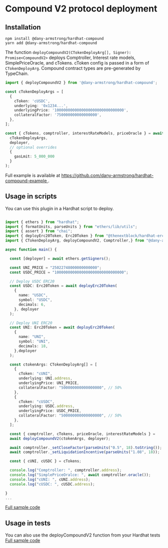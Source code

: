 # Compound V2 protocol deployment

## Installation

```
npm install @dany-armstrong/hardhat-compound
yarn add @dany-armstrong/hardhat-compound
```

The function `deployCompoundV2(CTokenDeployArg[], Signer): Promise<CompoundV2>`
deploys Comptroller, Interest rate models, SimplePriceOracle, and cTokens. cToken config is passed
in a form of `CTokenDeployArg`. Compound contract types are pre-generated by TypeChain.

```typescript
import { deployCompoundV2 } from '@dany-armstrong/hardhat-compound';

const cTokenDeployArgs = [
  {
    cToken: 'cUSDC',
    underlying: '0x1234...',
    underlyingPrice: '1000000000000000000000000000000',
    collateralFactor: '750000000000000000',
  },
];

const { cTokens, comptroller, interestRateModels, priceOracle } = await deployCompoundV2(
  cTokenDeployArgs,
  deployer,
  // optional overrides
  {
    gasLmit: 5_000_000
  }
);
```

Full example is available at [https://github.com/dany-armstrong/hardhat-compound-example
](https://github.com/dany-armstrong/hardhat-compound-example).

## Usage in scripts

You can use this plugin in a Hardhat script to deploy.

```typescript

import { ethers } from "hardhat";
import { formatUnits, parseUnits } from "ethers/lib/utils";
import { assert } from "chai";
import { deployErc20Token, Erc20Token } from "@thenextblock/hardhat-erc20";
import { CTokenDeployArg, deployCompoundV2, Comptroller,} from "@dany-armstrong/hardhat-compound";

async function main() {

  const [deployer] = await ethers.getSigners();

  const UNI_PRICE = "25022748000000000000";
  const USDC_PRICE = "1000000000000000000000000000000";

  // Deploy USDC ERC20
  const USDC: Erc20Token = await deployErc20Token(
    {
      name: "USDC",
      symbol: "USDC",
      decimals: 6,
    }, deployer
  );

  // Deploy UNI ERC20
  const UNI: Erc20Token = await deployErc20Token(
    {
      name: "UNI",
      symbol: "UNI",
      decimals: 18,
    },deployer
  );

  const ctokenArgs: CTokenDeployArg[] = [
    {
      cToken: "cUNI",
      underlying: UNI.address,
      underlyingPrice: UNI_PRICE,
      collateralFactor: "500000000000000000", // 50%
    },
    {
      cToken: "cUSDC",
      underlying: USDC.address,
      underlyingPrice: USDC_PRICE,
      collateralFactor: "500000000000000000", // 50%
    },
  ];

  const { comptroller, cTokens, priceOracle, interestRateModels } =
  await deployCompoundV2(ctokenArgs, deployer);

  await comptroller._setCloseFactor(parseUnits("0.5", 18).toString());
  await comptroller._setLiquidationIncentive(parseUnits("1.08", 18));

  const { cUNI, cUSDC } = cTokens;

  console.log("Comptroller: ", comptroller.address);
  console.log("SimplePriceOralce: ", await comptroller.oracle());
  console.log("cUNI: ", cUNI.address);
  console.log("cUSDC: ", cUSDC.address);

}
...

```

[Full sample code](https://github.com/dany-armstrong/hardhat-compound-example/blob/main/scripts/sample.ts)

## Usage in tests

You can also use the deployCompoundV2 function from your Hardhat tests
[Full sample code](https://github.com/dany-armstrong/hardhat-compound-example/blob/main/test/index.ts)
